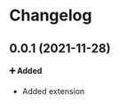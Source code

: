 # Changelog

## 0.0.1 (2021-11-28)

#### ➕ Added

- Added extension

<!---
Changelog template:

## 0.0.X
*date*
#### ➕ Added
 This was added
#### 📝 Changed
 This was changed
#### 🐞 Fixed
 This was fixed
-->
